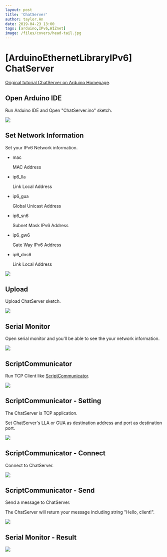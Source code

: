 ```yaml
---
layout: post
title: 'ChatServer'
author: taylor.An
date: 2019-04-23 13:00
tags: [arduino,IPv6,WIZnet]
image: /files/covers/head-tail.jpg
---
```


<a id="forkme" href="https://github.com/Wiznet/Ethernet/tree/IPv6"></a>

# [ArduinoEthernetLibraryIPv6] ChatServer

[Original tutorial ChatServer on Arduino Homepage](https://www.arduino.cc/en/Tutorial/ChatServer).

## Open Arduino IDE

Run Arduino IDE and Open "ChatServer.ino" sketch.

![](https://github.com/Wiznet/Ethernet/wiki/Jpg/IPv6/ChatServer/1-IDE-Open.JPG)

## Set Network Information

Set your IPv6 Network information.

* mac

    MAC Address

* ip6_lla

    Link Local Address

* ip6_gua

    Global Unicast Address

* ip6_sn6

    Subnet Mask IPv6 Address
    
* ip6_gw6

    Gate Way IPv6 Address
    
* ip6_dns6

    Link Local Address
    
![](https://github.com/Wiznet/Ethernet/wiki/Jpg/IPv6/ChatServer/2-IDE-SetNetworkInformation.JPG)

## Upload

Upload ChatServer sketch.

![](https://github.com/Wiznet/Ethernet/wiki/Jpg/IPv6/ChatServer/3-IDE-Upload.JPG)

## Serial Monitor

Open serial monitor and you'll be able to see the your network information.

![](https://github.com/Wiznet/Ethernet/wiki/Jpg/IPv6/ChatServer/4-Serial%20Monitor.JPG)

## ScriptCommunicator

Run TCP Client like [ScriptCommunicator](https://sourceforge.net/projects/scriptcommunicator/).

![](https://github.com/Wiznet/Ethernet/wiki/Jpg/IPv6/ChatServer/5-ScriptCommunicator-Empty.JPG)

## ScriptCommunicator - Setting

The ChatServer is TCP application.

Set ChatServer's LLA or GUA as destination address and port as destination port.

![](https://github.com/Wiznet/Ethernet/wiki/Jpg/IPv6/ChatServer/6-ScriptCommunicator-Settings.JPG)

## ScriptCommunicator - Connect

Connect to ChatServer.

![](https://github.com/Wiznet/Ethernet/wiki/Jpg/IPv6/ChatServer/7-ScriptCommunicator-Connect.JPG)

## ScriptCommunicator - Send

Send a message to ChatServer.

The ChatServer will return your message including string "Hello, client!".

![](https://github.com/Wiznet/Ethernet/wiki/Jpg/IPv6/ChatServer/8-ScriptCommunicator-Send.JPG)

## Serial Monitor - Result

![](https://github.com/Wiznet/Ethernet/wiki/Jpg/IPv6/ChatServer/9-Serial%20Monitor.JPG)

